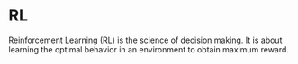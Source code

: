 # RL
Reinforcement Learning (RL) is the science of decision making. It is about learning the optimal behavior in an environment to obtain maximum reward.
